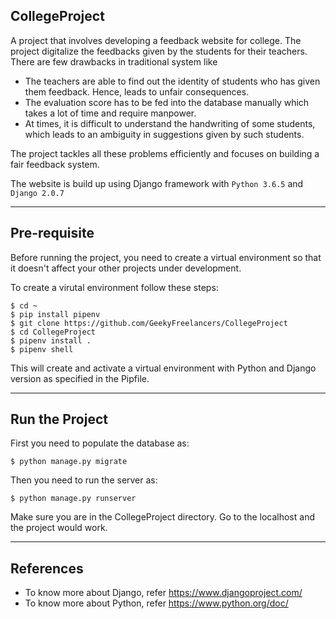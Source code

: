 ## CollegeProject

A project that involves developing a feedback website for college. The project digitalize the feedbacks given by the students for their teachers. There are few drawbacks in traditional system like

- The teachers are able to find out the identity of students who has given them feedback. Hence, leads to unfair consequences.
- The evaluation score has to be fed into the database manually which takes a lot of time and require manpower.
- At times, it is difficult to understand the handwriting of some students, which leads to an ambiguity in suggestions given by such students.

The project tackles all these problems efficiently and focuses on building a fair feedback system.

The website is build up using Django framework with `Python 3.6.5` and `Django 2.0.7`
***
## Pre-requisite

Before running the project, you need to create a virtual environment so that it doesn't affect your other projects under development.

To create a  virutal environment follow these steps:

    $ cd ~
    $ pip install pipenv
    $ git clone https://github.com/GeekyFreelancers/CollegeProject
    $ cd CollegeProject
    $ pipenv install .
    $ pipenv shell

This will create and activate a virtual environment with Python and Django version as specified in the Pipfile.
***
## Run the Project

First you need to populate the database as:

    $ python manage.py migrate

Then you need to run the server as:

    $ python manage.py runserver

Make sure you are in the CollegeProject directory. Go to the localhost and the project would work.
***

## References

- To know more about Django, refer https://www.djangoproject.com/
- To know more about Python, refer https://www.python.org/doc/

